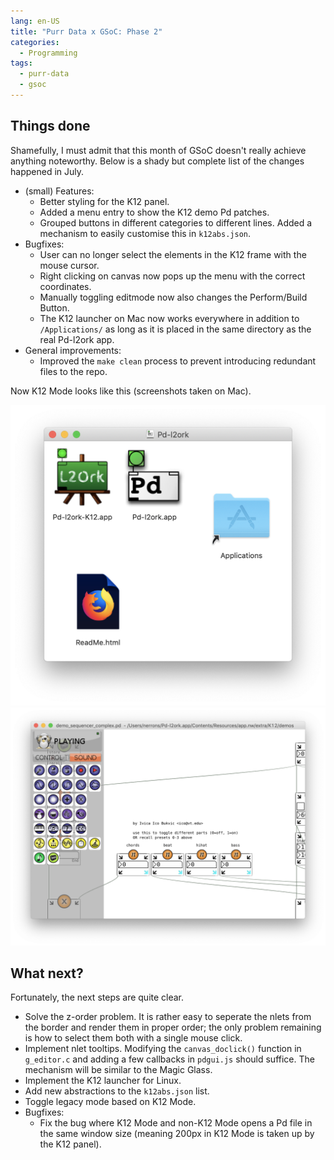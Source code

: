 ```yaml
---
lang: en-US
title: "Purr Data x GSoC: Phase 2"
categories:
  - Programming
tags:
  - purr-data
  - gsoc
---
```


## Things done

Shamefully, I must admit that this month of GSoC doesn't really achieve anything noteworthy. Below is a shady but complete list of the changes happened in July.

- (small) Features:
  - Better styling for the K12 panel.
  - Added a menu entry to show the K12 demo Pd patches.
  - Grouped buttons in different categories to different lines. Added a mechanism to easily customise this in `k12abs.json`.
- Bugfixes:
  - User can no longer select the elements in the K12 frame with the mouse cursor.
  - Right clicking on canvas now pops up the menu with the correct coordinates.
  - Manually toggling editmode now also changes the Perform/Build Button.
  - The K12 launcher on Mac now works everywhere in addition to `/Applications/` as long as it is placed in the same directory as the real Pd-l2ork app.
- General improvements:
  - Improved the `make clean` process to prevent introducing redundant files to the repo.

Now K12 Mode looks like this (screenshots taken on Mac).

![k12-dmg](/images/k12-dmg.png)
![k12-full](/images/k12-full.png)

## What next?

Fortunately, the next steps are quite clear.

- Solve the z-order problem. It is rather easy to seperate the nlets from the border and render them in proper order; the only problem remaining is how to select them both with a single mouse click.
- Implement nlet tooltips. Modifying the `canvas_doclick()` function in `g_editor.c` and adding a few callbacks in `pdgui.js` should suffice. The mechanism will be similar to the Magic Glass.
- Implement the K12 launcher for Linux.
- Add new abstractions to the `k12abs.json` list.
- Toggle legacy mode based on K12 Mode.
- Bugfixes:
  - Fix the bug where K12 Mode and non-K12 Mode opens a Pd file in the same window size (meaning 200px in K12 Mode is taken up by the K12 panel).